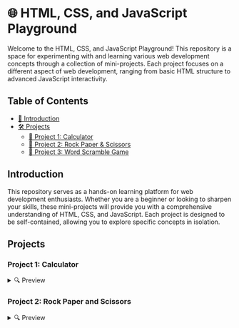 # 🌐 HTML, CSS, and JavaScript Playground

Welcome to the HTML, CSS, and JavaScript Playground! This repository is a space for experimenting with and learning various web development concepts through a collection of mini-projects. Each project focuses on a different aspect of web development, ranging from basic HTML structure to advanced JavaScript interactivity.

## Table of Contents
- [📖 Introduction](#introduction)
- [🛠️ Projects](#projects)
  - [🔢 Project 1: Calculator](#project-1-calculator)
  - [🔢 Project 2: Rock Paper & Scissors](#project-2-Rock-Paper-and-Scissors)
  - [🔢 Project 3: Word Scramble Game](#project-3-Word-Scramble-Game)
 
## Introduction
This repository serves as a hands-on learning platform for web development enthusiasts. Whether you are a beginner or looking to sharpen your skills, these mini-projects will provide you with a comprehensive understanding of HTML, CSS, and JavaScript. Each project is designed to be self-contained, allowing you to explore specific concepts in isolation.

## Projects

### Project 1: Calculator

<details>
  <summary>🔍 Preview</summary>
  <table>
    <tr>
      <td>
        <p>A simple calculator application built using HTML, CSS, and JavaScript. This project covers the basics of creating interactive web applications.</p>
      </td>
      <td>
        <img loading="lazy" src="git_img/Calculator.png" alt="Calculator Project Preview" style="max-width: 100%; height: auto; border: 1px solid #ddd; border-radius: 4px; padding: 5px;">
      </td>
    </tr>
  </table>
</details>

### Project 2: Rock Paper and Scissors

<details>
  <summary>🔍 Preview</summary>
  <table>
    <tr>
      <td>
        <p>We explore game logic implementation for both player vs. player and player vs. system modes. Additionally, we understand how to handle user inputs, generate random numbers for 
            the system's moves, and dynamically update the game's outcome, enhancing our skills in creating interactive, user-friendly web applications.</p>
      </td>
      <td>
        <img loading="lazy" src="Study Buddy/git_img/RpS.png" alt="Project Preview" style="max-width: 100%; height: auto; border: 1px solid #ddd; border-radius: 4px; padding: 5px;">
      </td>
    </tr>
  </table>

  ### Project 3: Word Scramble Game

<details>
  <summary>🔍 Preview</summary>
  <table>
    <tr>
      <td>
        <p> It features dynamic word scrambling, user input for guesses, and interactive feedback. Key elements include array methods (indexOf, lastIndexOf, splice), animations for smooth transitions, and a vibrant background with floating shapes. The project utilizes CSS for styling and animations, JavaScript for game logic and array manipulations, and HTML for structure. This project offers a playful way to learn and experiment with fundamental web development concepts.</p>
      </td>
      <td>
        <img loading="lazy" src="Study Buddy/git_img/game1.png" alt="Project Preview" style="max-width: 100%; height: auto; border: 1px solid #ddd; border-radius: 4px; padding: 5px;">
      </td>
    </tr>
  </table>
